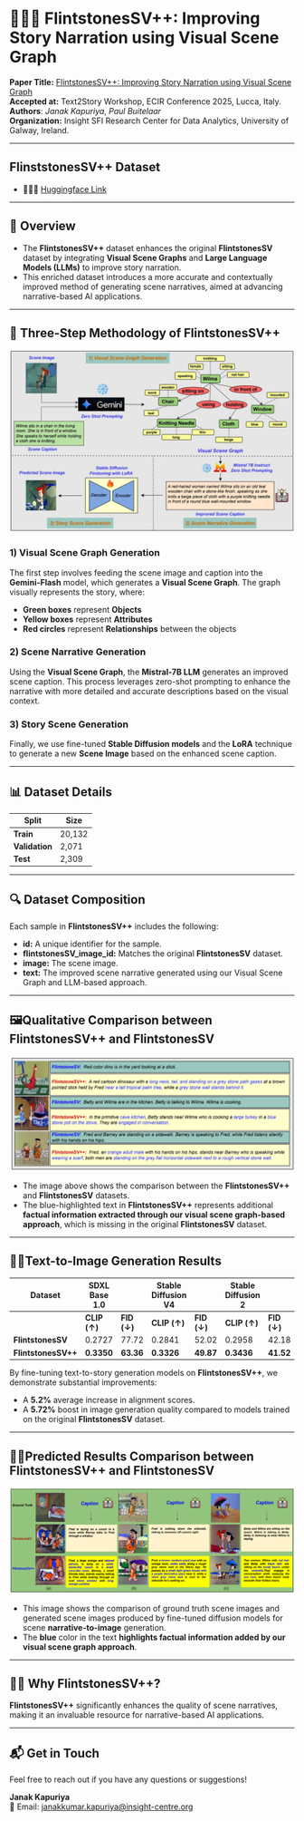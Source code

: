 # 🚀🚀🚀 FlintstonesSV++: Improving Story Narration using Visual Scene Graph

**Paper Title:** [FlintstonesSV++: Improving Story Narration using Visual Scene Graph](https://drive.google.com/file/d/1CuhZ1Ci3cFYrXy8Ni1mfhJ8ibWTLV0BL/view?usp=sharing)  
**Accepted at:** Text2Story Workshop, ECIR Conference 2025, Lucca, Italy.  
**Authors**: *Janak Kapuriya*, *Paul Buitelaar* \
**Organization:** Insight SFI Research Center for Data Analytics, University of Galway, Ireland.

---

## FlinststonesSV++ Dataset
- 🤗🤗🤗 [Huggingface Link](https://huggingface.co/datasets/Janak12/FlintstonesSV_Plus_Plus)

---

## 🌟 Overview

- The **FlintstonesSV++** dataset enhances the original **FlintstonesSV** dataset by integrating **Visual Scene Graphs** and **Large Language Models (LLMs)** to improve story narration. 
- This enriched dataset introduces a more accurate and contextually improved method of generating scene narratives, aimed at advancing narrative-based AI applications.

---

## 🔄 Three-Step Methodology of FlintstonesSV++

![FlintstonesSV++ Diagram](images/Text_2_Story_main_diagram.jpg)


### 1) **Visual Scene Graph Generation**  
The first step involves feeding the scene image and caption into the **Gemini-Flash** model, which generates a **Visual Scene Graph**. The graph visually represents the story, where:
- **Green boxes** represent **Objects**  
- **Yellow boxes** represent **Attributes**  
- **Red circles** represent **Relationships** between the objects

### 2) **Scene Narrative Generation**  
Using the **Visual Scene Graph**, the **Mistral-7B LLM** generates an improved scene caption. This process leverages zero-shot prompting to enhance the narrative with more detailed and accurate descriptions based on the visual context.

### 3) **Story Scene Generation**  
Finally, we use fine-tuned **Stable Diffusion models** and the **LoRA** technique to generate a new **Scene Image** based on the enhanced scene caption.

---

## 📊 Dataset Details

| Split       | Size   |
|-------------|--------|
| **Train**   | 20,132 |
| **Validation** | 2,071  |
| **Test**    | 2,309  |

---

## 🔍 Dataset Composition
Each sample in **FlintstonesSV++** includes the following:
- **id:** A unique identifier for the sample.  
- **flintstonesSV_image_id:** Matches the original **FlintstonesSV** dataset.  
- **image:** The scene image.  
- **text:** The improved scene narrative generated using our Visual Scene Graph and LLM-based approach.

---

## 🖼️Qualitative Comparison between FlintstonesSV++ and FlintstonesSV

![Comparison](images/flintstonesSV++_effectiveness.png)

- The image above shows the comparison between the **FlintstonesSV++** and **FlintstonesSV** datasets.
- The blue-highlighted text in **FlintstonesSV++** represents additional **factual information extracted through our visual scene graph-based approach**, which is missing in the original **FlintstonesSV** dataset.

---

## 🎨🎨Text-to-Image Generation Results

| **Dataset**            | **SDXL Base 1.0**        |                       | **Stable Diffusion V4**      |                       | **Stable Diffusion 2**       |                       |
|-------------------------|--------------------------|-----------------------|------------------------------|-----------------------|------------------------------|-----------------------|
|                         | **CLIP (↑)**            | **FID (↓)**           | **CLIP (↑)**                | **FID (↓)**           | **CLIP (↑)**                | **FID (↓)**           |
| **FlintstonesSV**       | 0.2727                  | 77.72                 | 0.2841                      | 52.02                 | 0.2958                      | 42.18                 |
| **FlintstonesSV++**     | **0.3350**                  | **63.36**                 | **0.3326**                      | **49.87**                 | **0.3436**                      | **41.52**                 |

By fine-tuning text-to-story generation models on **FlintstonesSV++**, we demonstrate substantial improvements:
- A **5.2%** average increase in alignment scores.
- A **5.72%** boost in image generation quality compared to models trained on the original **FlintstonesSV** dataset.

---

## 🔮🔮Predicted Results Comparison between FlintstonesSV++ and FlintstonesSV

![Predicted Results](images/flintstonesSV++_predicted_results.png)

- This image shows the comparison of ground truth scene images and generated scene images produced by fine-tuned diffusion models for scene **narrative-to-image** generation.
- The **blue** color in the text **highlights factual information added by our visual scene graph approach**.

---

## 🚀🚀 Why FlintstonesSV++?

**FlintstonesSV++** significantly enhances the quality of scene narratives, making it an invaluable resource for narrative-based AI applications.

---

## 📬 Get in Touch

Feel free to reach out if you have any questions or suggestions!

**Janak Kapuriya**  
📧 Email: [janakkumar.kapuriya@insight-centre.org](mailto:janakkumnar.kapuriya@insight-centre.org)
